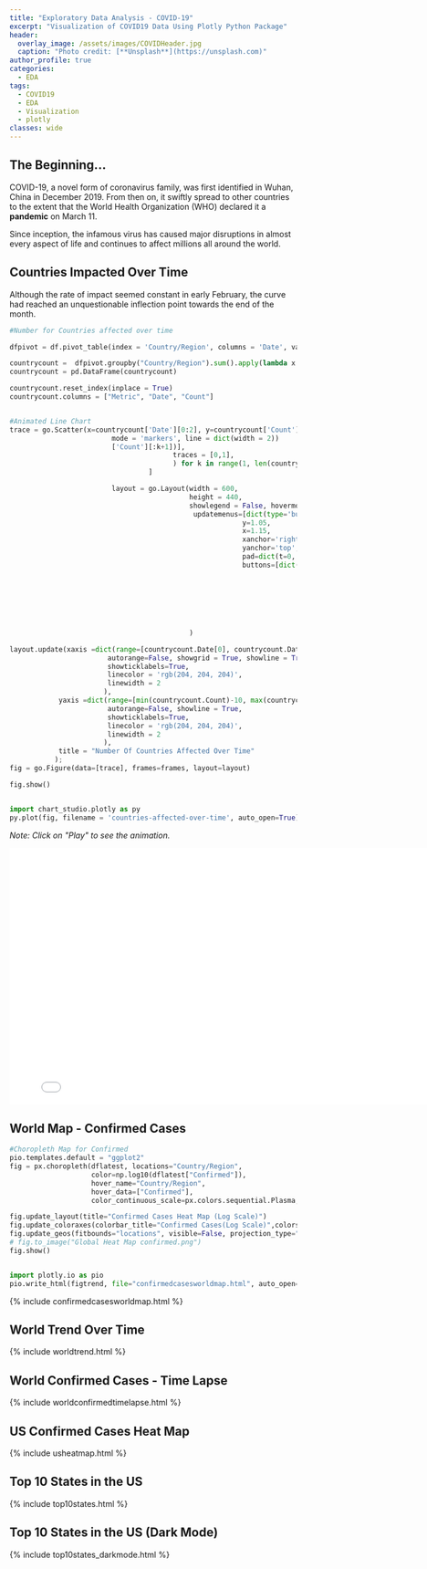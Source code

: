 ```yaml
---
title: "Exploratory Data Analysis - COVID-19"
excerpt: "Visualization of COVID19 Data Using Plotly Python Package"
header:
  overlay_image: /assets/images/COVIDHeader.jpg
  caption: "Photo credit: [**Unsplash**](https://unsplash.com)"
author_profile: true
categories:
  - EDA
tags:
  - COVID19
  - EDA
  - Visualization
  - plotly
classes: wide
---
```

## The Beginning...
COVID-19, a novel form of coronavirus family, was first identified in Wuhan, China in December 2019. From then on, it swiftly spread to other countries to the extent that the World Health Organization (WHO) declared it a **pandemic** on March 11.

Since inception, the infamous virus has caused major disruptions in almost every aspect of life and continues to affect millions all around the world.

## Countries Impacted Over Time
Although the rate of impact seemed constant in early February, the curve had reached an unquestionable inflection point towards the end of the month.

```Python
#Number for Countries affected over time

dfpivot = df.pivot_table(index = 'Country/Region', columns = 'Date', values = ['Confirmed'])

countrycount =  dfpivot.groupby("Country/Region").sum().apply(lambda x: x[x > 0].count(), axis =0)
countrycount = pd.DataFrame(countrycount)

countrycount.reset_index(inplace = True)
countrycount.columns = ["Metric", "Date", "Count"]


#Animated Line Chart
trace = go.Scatter(x=countrycount['Date'][0:2], y=countrycount['Count'][0:2],
                         mode = 'markers', line = dict(width = 2))
                         ['Count'][:k+1])],
                                        traces = [0,1],
                                        ) for k in range(1, len(countrycount) - 1)
                                  ]

                         layout = go.Layout(width = 600,
                                            height = 440,
                                            showlegend = False, hovermode = 'closest',
                                             updatemenus=[dict(type='buttons', showactive=False,
                                                         y=1.05,
                                                         x=1.15,
                                                         xanchor='right',
                                                         yanchor='top',
                                                         pad=dict(t=0, r=10),
                                                         buttons=[dict(label='Play',
                                                                       method='animate',
                                                                       args=[None,
                                                                             dict(frame=dict(duration=30,
                                                                                             redraw=False),
                                                                                  transition=dict(duration=0),
                                                                                  fromcurrent=True,
                                                                                  mode='immediate')])])]
                                            )

layout.update(xaxis =dict(range=[countrycount.Date[0], countrycount.Date[len(countrycount)-1]],
                        autorange=False, showgrid = True, showline = True,
                        showticklabels=True,
                        linecolor = 'rgb(204, 204, 204)',
                        linewidth = 2
                       ),
            yaxis =dict(range=[min(countrycount.Count)-10, max(countrycount.Count)+20],
                        autorange=False, showline = True,
                        showticklabels=True,
                        linecolor = 'rgb(204, 204, 204)',
                        linewidth = 2
                       ),
            title = "Number Of Countries Affected Over Time"
           );
fig = go.Figure(data=[trace], frames=frames, layout=layout)

fig.show()


import chart_studio.plotly as py
py.plot(fig, filename = 'countries-affected-over-time', auto_open=True)

```
*Note: Click on "Play" to see the animation.*
<iframe width="800" height="450" frameborder="0" scrolling="no" src="//plotly.com/~jatins/1.embed"></iframe>

## World Map - Confirmed Cases

```python
#Choropleth Map for Confirmed
pio.templates.default = "ggplot2"
fig = px.choropleth(dflatest, locations="Country/Region",
                    color=np.log10(dflatest["Confirmed"]),
                    hover_name="Country/Region",
                    hover_data=["Confirmed"],
                    color_continuous_scale=px.colors.sequential.Plasma,locationmode="country names")

fig.update_layout(title="Confirmed Cases Heat Map (Log Scale)")
fig.update_coloraxes(colorbar_title="Confirmed Cases(Log Scale)",colorscale="tealrose")
fig.update_geos(fitbounds="locations", visible=False, projection_type="orthographic", oceancolor = '#afd4db',  showocean = True)
# fig.to_image("Global Heat Map confirmed.png")
fig.show()


import plotly.io as pio
pio.write_html(figtrend, file="confirmedcasesworldmap.html", auto_open=True)
```

{% include confirmedcasesworldmap.html %}

## World Trend Over Time
{% include worldtrend.html %}

## World Confirmed Cases - Time Lapse
{% include worldconfirmedtimelapse.html %}

## US Confirmed Cases Heat Map
{% include usheatmap.html %}

## Top 10 States in the US
{% include top10states.html %}

## Top 10 States in the US (Dark Mode)
{% include top10states_darkmode.html %}

<!--
<p> Race chart of the trend - </p>

<div class="flourish-embed flourish-bar-chart-race" data-src="visualisation/1873703" data-url="https://flo.uri.sh/visualisation/1873703/embed"><script src="https://public.flourish.studio/resources/embed.js"></script></div> -->
